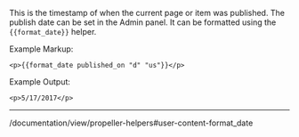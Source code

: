 This is the timestamp of when the current page or item was published. The publish date can be set in the Admin panel. It can be formatted using the `{{format_date}}` helper.

Example Markup:
```
<p>{{format_date published_on "d" "us"}}</p>
```

Example Output:  
```
<p>5/17/2017</p>
```

---
/documentation/view/propeller-helpers#user-content-format_date
